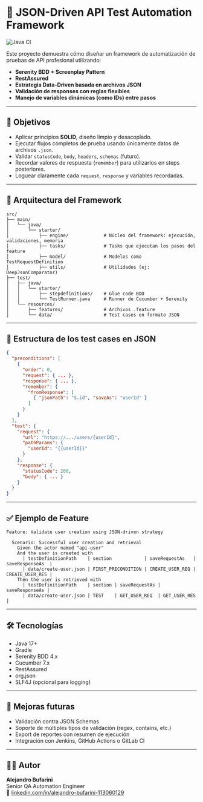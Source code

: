 # 🧪 JSON-Driven API Test Automation Framework

![Java CI](https://github.com/bufaale/api-testing/actions/workflows/ci.yml/badge.svg)


Este proyecto demuestra cómo diseñar un framework de automatización de pruebas de API profesional utilizando:

- **Serenity BDD + Screenplay Pattern**
- **RestAssured**
- **Estrategia Data-Driven basada en archivos JSON**
- **Validación de responses con reglas flexibles**
- **Manejo de variables dinámicas (como IDs) entre pasos**

---

## 🎯 Objetivos

- Aplicar principios **SOLID**, diseño limpio y desacoplado.
- Ejecutar flujos completos de prueba usando únicamente datos de archivos `.json`.
- Validar `statusCode`, `body`, `headers`, `schemas` (futuro).
- Recordar valores de respuesta (`remember`) para utilizarlos en steps posteriores.
- Loguear claramente cada `request`, `response` y variables recordadas.

---

## 🧱 Arquitectura del Framework

```
src/
├── main/
│   └── java/
│       └── starter/
│           ├── engine/             # Núcleo del framework: ejecución, validaciones, memoria
│           ├── tasks/              # Tasks que ejecutan los pasos del feature
│           ├── model/              # Modelos como TestRequestDefinition
│           ├── utils/              # Utilidades (ej: DeepJsonComparator)
├── test/
│   ├── java/
│   │   └── starter/
│   │       ├── stepdefinitions/    # Glue code BDD
│   │       └── TestRunner.java     # Runner de Cucumber + Serenity
│   └── resources/
│       ├── features/               # Archivos .feature
│       └── data/                   # Test cases en formato JSON
```

---

## 📄 Estructura de los test cases en JSON

```json
{
  "preconditions": [
    {
      "order": 0,
      "request": { ... },
      "response": { ... },
      "remember": {
        "fromResponse": [
          { "jsonPath": "$.id", "saveAs": "userId" }
        ]
      }
    }
  ],
  "test": {
    "request": {
      "url": "https://.../users/{userId}",
      "pathParams": {
        "userId": "{{userId}}"
      }
    },
    "response": {
      "statusCode": 200,
      "body": { ... }
    }
  }
}
```

---

## ✅ Ejemplo de Feature

```gherkin
Feature: Validate user creation using JSON-driven strategy

  Scenario: Successful user creation and retrieval
    Given the actor named "api-user"
    And the user is created with
      | testDefinitionPath    | section            | saveRequestAs   | saveResponseAs  |
      | data/create-user.json | FIRST_PRECONDITION | CREATE_USER_REQ | CREATE_USER_RES |
    Then the user is retrieved with
      | testDefinitionPath    | section | saveRequestAs | saveResponseAs |
      | data/create-user.json | TEST    | GET_USER_REQ  | GET_USER_RES   |
```

---

## 🛠 Tecnologías

- Java 17+
- Gradle
- Serenity BDD 4.x
- Cucumber 7.x
- RestAssured
- org.json
- SLF4J (opcional para logging)

---

## 📌 Mejoras futuras

- Validación contra JSON Schemas
- Soporte de múltiples tipos de validación (regex, contains, etc.)
- Export de reportes con resumen de ejecución
- Integración con Jenkins, GitHub Actions o GitLab CI

---

## 👨‍💻 Autor

**Alejandro Bufarini**  
Senior QA Automation Engineer  
🔗 [linkedin.com/in/alejandro-bufarini-113060129](https://linkedin.com/in/alejandro-bufarini-113060129)